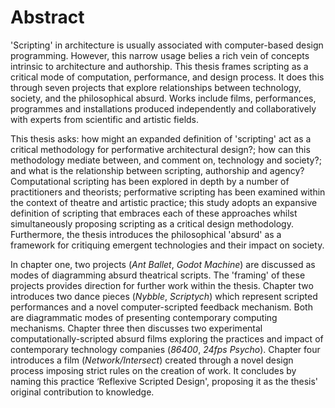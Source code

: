 Abstract
========

'Scripting' in architecture is usually associated with computer-based design programming. However, this narrow usage belies a rich vein of concepts intrinsic to architecture and authorship. This thesis frames scripting as a critical mode of computation, performance, and design process. It does this through seven projects that explore relationships between technology, society, and the philosophical absurd. Works include films, performances, programmes and installations produced independently and collaboratively with experts from scientific and artistic fields.

This thesis asks: how might an expanded definition of 'scripting' act as a critical methodology for performative architectural design?; how can this methodology mediate between, and comment on, technology and society?; and what is the relationship between scripting, authorship and agency? Computational scripting has been explored in depth by a number of practitioners and theorists; performative scripting has been examined within the context of theatre and artistic practice; this study adopts an expansive definition of scripting that embraces each of these approaches whilst simultaneously proposing scripting as a critical design methodology. Furthermore, the thesis introduces the philosophical 'absurd' as a framework for critiquing emergent technologies and their impact on society.

In chapter one, two projects (*Ant Ballet*, *Godot Machine*) are discussed as modes of diagramming absurd theatrical scripts. The 'framing' of these projects provides direction for further work within the thesis. Chapter two introduces two dance pieces (*Nybble*, *Scriptych*) which represent scripted performances and a novel computer-scripted feedback mechanism. Both are diagrammatic modes of presenting contemporary computing mechanisms. Chapter three then discusses two experimental computationally-scripted absurd films exploring the practices and impact of contemporary technology companies (*86400*, *24fps Psycho*). Chapter four introduces a film (*Network/Intersect*) created through a novel design process imposing strict rules on the creation of work. It concludes by naming this practice ‘Reflexive Scripted Design', proposing it as the thesis' original contribution to knowledge.
